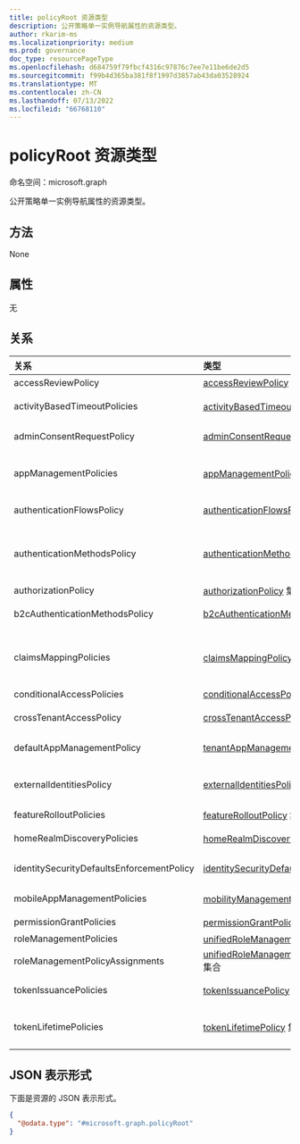 ```yaml
---
title: policyRoot 资源类型
description: 公开策略单一实例导航属性的资源类型。
author: rkarim-ms
ms.localizationpriority: medium
ms.prod: governance
doc_type: resourcePageType
ms.openlocfilehash: d684759f79fbcf4316c97876c7ee7e11be6de2d5
ms.sourcegitcommit: f99b4d365ba381f8f1997d3857ab43da03528924
ms.translationtype: MT
ms.contentlocale: zh-CN
ms.lasthandoff: 07/13/2022
ms.locfileid: "66768110"
---
```

# <a name="policyroot-resource-type"></a>policyRoot 资源类型

命名空间：microsoft.graph

公开策略单一实例导航属性的资源类型。

## <a name="methods"></a>方法
None

## <a name="properties"></a>属性
无

## <a name="relationships"></a>关系

| 关系                              | 类型                                                                                                      | 说明                                                                                                                                                          |
|:------------------------------------------|:----------------------------------------------------------------------------------------------------------|:---------------------------------------------------------------------------------------------------------------------------------------------------------------------|
| accessReviewPolicy                        | [accessReviewPolicy](accessreviewpolicy.md)                                                               | 包含目录级访问评审设置的策略。                                                                                                     |
| activityBasedTimeoutPolicies              | [activityBasedTimeoutPolicy](activitybasedtimeoutpolicy.md) 集合                                    | 用于控制应用程序的 Web 会话空闲超时的策略。                                                                                        |
| adminConsentRequestPolicy                 | [adminConsentRequestPolicy](adminconsentrequestpolicy.md)                                                 | 为整个租户创建和管理同意请求的策略。                                                                                  |
| appManagementPolicies                     | [appManagementPolicy](appmanagementpolicy.md) 集合                                                  | 对特定应用程序和服务主体强制实施应用管理限制的策略，重写 defaultAppManagementPolicy。                   |
| authenticationFlowsPolicy                 | [authenticationFlowsPolicy](authenticationflowspolicy.md)                                                 | 外部用户自助注册体验的策略配置。                                                                                   |
| authenticationMethodsPolicy               | [authenticationMethodsPolicy](authenticationmethodspolicy.md)                                             | 在 Azure Active Directory (Azure AD) 中，允许其登录和执行多重身份验证 (MFA) 的身份验证方法和用户。 |
| authorizationPolicy                       | [authorizationPolicy](authorizationpolicy.md) 集合                                                  | 控制 Azure AD 授权设置的策略。                                                                                                            |
| b2cAuthenticationMethodsPolicy            | [b2cAuthenticationMethodsPolicy](b2cauthenticationmethodspolicy.md)                                       | 用于定义最终用户如何通过本地帐户注册的 Azure AD B2C 策略。                                                                                     |
| claimsMappingPolicies                     | [claimsMappingPolicy](claimsmappingpolicy.md) 集合                                                  | WS-Fed、SAML、OAuth 2.0 和 OpenID Connect 协议的声明映射策略，用于颁发给特定应用程序的令牌。                                   |
| conditionalAccessPolicies                 | [conditionalAccessPolicy](conditionalaccesspolicy.md)                                                     | 定义访问方案的自定义规则。                                                                                                                     |
| crossTenantAccessPolicy                   | [crossTenantAccessPolicy](crosstenantaccesspolicy.md)                           | 定义与外部 Azure AD 租户交互时的访问方案的自定义规则。                                                                                                                     |
| defaultAppManagementPolicy                | [tenantAppManagementPolicy](tenantappmanagementpolicy.md)                                                 | 对所有应用程序和服务主体强制实施应用管理限制的租户范围策略。                                                        |
| externalIdentitiesPolicy                  | [externalIdentitiesPolicy](externalidentitiespolicy.md)                                                   | 表示租户范围的策略，该策略控制外部用户是否可以通过自助式控制离开 Azure AD 租户。 |
| featureRolloutPolicies                    | [featureRolloutPolicy](featurerolloutpolicy.md) 集合                                                | 与目录对象关联的功能推出策略。                                                                                                       |
| homeRealmDiscoveryPolicies                | [homeRealmDiscoveryPolicy](homerealmdiscoverypolicy.md) 集合                                        | 用于控制联合用户的 Azure AD 身份验证行为的策略。                                                                                          |
| identitySecurityDefaultsEnforcementPolicy | [identitySecurityDefaultsEnforcementPolicy](identitysecuritydefaultsenforcementpolicy.md)                 | 表示可防范常见攻击的安全默认值的策略。                                                                                |
| mobileAppManagementPolicies               | [mobilityManagementPolicy](mobilitymanagementpolicy.md) 集合                                        | 为移动管理 (MDM 或 MAM) 应用程序定义自动注册配置的策略。                                                            |
| permissionGrantPolicies                   | [permissionGrantPolicy](permissiongrantpolicy.md) 集合                                              | 指定可以授予许可的条件的策略。                                                                                         |
| roleManagementPolicies                    | [unifiedRoleManagementPolicy](../resources/unifiedrolemanagementpolicy.md) 集合                     | 表示角色管理策略。                                                                                                                             |
| roleManagementPolicyAssignments           | [unifiedRoleManagementPolicyAssignment](../resources/unifiedrolemanagementpolicyassignment.md) 集合 | 表示角色管理策略分配。                                                                                                                   |
| tokenIssuancePolicies                     | [tokenIssuancePolicy](tokenissuancepolicy.md) 集合                                                  | 指定 Azure AD 颁发的 SAML 令牌特征的策略。                                                                                     |
| tokenLifetimePolicies                     | [tokenLifetimePolicy](tokenlifetimepolicy.md) 集合                                                  | 控制 Azure AD 颁发的 JWT 访问令牌、ID 令牌或 SAML 1.1/2.0 令牌生存期的策略。                                                |

## <a name="json-representation"></a>JSON 表示形式
下面是资源的 JSON 表示形式。
<!-- {
  "blockType": "resource",
  "keyProperty": "id",
  "@odata.type": "microsoft.graph.policyRoot",
  "openType": false
}
-->
``` json
{
  "@odata.type": "#microsoft.graph.policyRoot"
}
```
